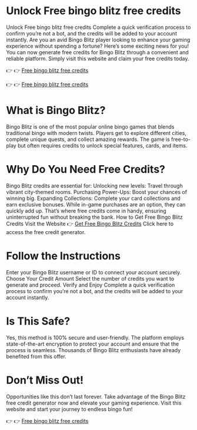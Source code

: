 # Unlock Free bingo blitz free credits
Unlock Free bingo blitz free credits Complete a quick verification process to confirm you’re not a bot, and the credits will be added to your account instantly.
Are you an avid Bingo Blitz player looking to enhance your gaming experience without spending a fortune? Here’s some exciting news for you! You can now generate free credits for Bingo Blitz through a convenient and reliable platform. Simply visit this website and claim your free credits today.

 👉 👉 [Free bingo blitz free credits](https://tinyurl.com/BingoBlitzcode)
 
 👉 👉 [Free bingo blitz free credits](https://tinyurl.com/BingoBlitzcode)
 
# What is Bingo Blitz?
Bingo Blitz is one of the most popular online bingo games that blends traditional bingo with modern twists. Players get to explore different cities, complete unique quests, and collect amazing rewards. The game is free-to-play but often requires credits to unlock special features, cards, and items.

# Why Do You Need Free Credits?
Bingo Blitz credits are essential for:
Unlocking new levels: Travel through vibrant city-themed rooms.
Purchasing Power-Ups: Boost your chances of winning big.
Expanding Collections: Complete your card collections and earn exclusive bonuses.
While in-game purchases are an option, they can quickly add up. That’s where free credits come in handy, ensuring uninterrupted fun without breaking the bank.
How to Get Free Bingo Blitz Credits
Visit the Website  👉 [Get Free Bingo Blitz Credits](https://tinyurl.com/BingoBlitzcode)
Click here to access the free credit generator.

# Follow the Instructions
Enter your Bingo Blitz username or ID to connect your account securely.
Choose Your Credit Amount
Select the number of credits you want to generate and proceed.
Verify and Enjoy
Complete a quick verification process to confirm you’re not a bot, and the credits will be added to your account instantly.

# Is This Safe?
Yes, this method is 100% secure and user-friendly. The platform employs state-of-the-art encryption to protect your account and ensure that the process is seamless. Thousands of Bingo Blitz enthusiasts have already benefited from this offer.

# Don’t Miss Out!
Opportunities like this don’t last forever. Take advantage of the Bingo Blitz free credit generator now and elevate your gaming experience. Visit this website and start your journey to endless bingo fun!

 👉 👉  [Free bingo blitz free credits](https://tinyurl.com/BingoBlitzcode)

 
